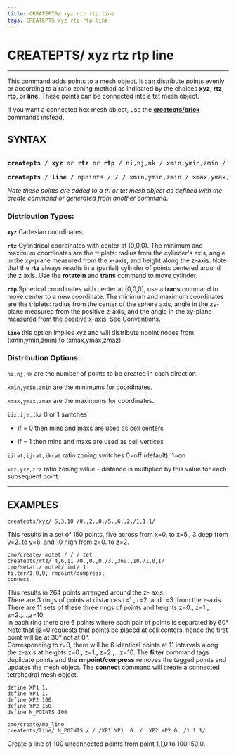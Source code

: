 ```yaml
---
title: CREATEPTS/ xyz rtz rtp line
tags: CREATEPTS xyz rtz rtp line
---
```



# CREATEPTS/ xyz rtz rtp line 

-----------


This command adds points to a mesh object. It can distribute points evenly or according to a ratio zoning method as indicated by the choices **xyz**, **rtz**, **rtp**, or **line**. These points can be connected into a tet mesh object. 


If you want a connected hex mesh object, use the [**createpts/brick**](CRTPTBRICK.md) commands instead.
  

## SYNTAX 

<pre> 
<b>createpts</b> / <b>xyz</b> or <b>rtz</b> or <b>rtp</b> / ni,nj,nk / xmin,ymin,zmin / xmax,ymax,zmax / iiz,ijz,ikz / [ iirat,ijrat,ikrat /xrz,yrz,zrz ]

<b>createpts</b> / <b>line</b> / npoints / / / xmin,ymin,zmin / xmax,ymax,zmax / iiz,ijz,ikz /
</pre>

*Note these points are added to a tri or tet mesh object as defined with the create command or generated from another command.*
 

### Distribution Types:

**`xyz`** Cartesian coordinates.


**`rtz`** Cylindrical coordinates with center at (0,0,0).  The minimum and maximum coordinates are the triplets: radius from the cylinder's axis, angle in the xy-plane measured from the x-axis, and height along the z-axis. 
  Note that the **rtz** always results in a (partial) cylinder of points
  centered around the z axis. Use the **rotateln** and **trans** command to move cylinder.

**`rtp`** Spherical coordinates with center at (0,0,0), use a **trans** command to move  center to a new coordinate. 
The minimum and maximum coordinates are the triplets:   radius from the center of the sphere axis, angle in the zy-plane measured from the positive z-axis, and the angle in the xy-plane measured from the positive x-axis. [See  Conventions](../../conventions.md). 


**`line`** this option implies xyz and will distribute npoint nodes from (xmin,ymin,zmin) to (xmax,ymax,zmaz)
  

### Distribution Options:

  
`ni,nj,nk` are the number of points to be created in each direction.

`xmin,ymin,zmin` are the minimums for coordinates.

`xmax,ymax,zmax` are the maximums for coordinates.

`iiz,ijz,ikz` 0 or 1 switches 
  
* if = 0 then mins and maxs are used as cell centers

* if = 1 then mins and maxs are used as cell vertices
    

`iirat,ijrat,ikrat` ratio zoning switches 0=off (default), 1=on


`xrz,yrz,zrz` ratio zoning value - distance is multiplied by this value for each subsequent point.


<hr>

## EXAMPLES 

```
createpts/xyz/ 5,3,10 /0.,2.,0./5.,6.,2./1,1,1/
```
This results in a set of 150 points, five across from x=0. to x=5.,
3 deep from y=2. to y=6. and 10 high from z=0. to z=2.
```
cmo/create/ motet / / / tet
createpts/rtz/ 4,6,11 /0.,0.,0./3.,360.,10./1,0,1/
cmo/setatt/ motet/ imt/ 1
filter/1,0,0; rmpoint/compress;
connect
```
  This results in 264 points arranged around the z- axis.   
  There are 3 rings of points at distances r=1., r=2. and r=3. from the z-axis.  
  There are 11 sets of these three rings of points and heights z=0.,
  z=1., z=2.,...,z=10.   
  In each ring there are 6 points where each pair of points is separated by 60°   
  Note that ijz=0 requests that points
  be placed at cell centers, hence the first point will be at 30° not
  at 0°.  
  Corresponding to r=0, there will be 6 identical points at 11
  intervals along the z-axis at heights z=0., z=1., z=2.,...z=10.
The **filter** command tags duplicate points and the **rmpoint/compress** removes the tagged points and updates the mesh object. The **connect** command will create a connected tetrahedral mesh object.
  

```
define XP1 1.
define YP1 1.
define XP2 100.
define YP2 150.
define N_POINTS 100

cmo/create/mo_line 
createpts/line/ N_POINTS / / /XP1 YP1  0. /  XP2 YP2 0. /1 1 1/
```
Create a line of 100 unconnected points from point 1,1,0 to 100,150,0.


